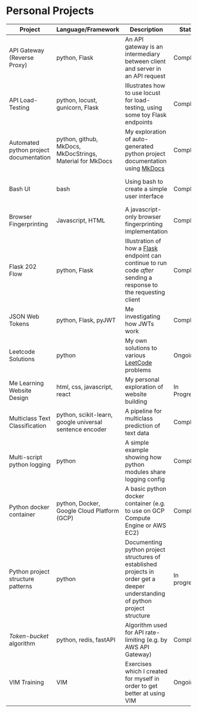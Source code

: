 # Personal Projects

| Project                        | Language/Framework     | Description                                  | Status    |Link
|--------------------------------|------------------------|----------------------------------------------|-----------|-------------
| API Gateway (Reverse Proxy)    | python, Flask          | An API gateway is an intermediary between client and server in an API request | Completed | https://github.com/J-sephB-lt-n/api-gateway-reverse-proxy-python-flask
| API Load-Testing               | python, locust, gunicorn, Flask | Illustrates how to use locust for load-testing, using some toy Flask endpoints | Completed | https://github.com/J-sephB-lt-n/api-load-testing
| Automated python project documentation | python, github, MkDocs, MkDocStrings, Material for MkDocs | My exploration of auto-generated python project documentation using [MkDocs](https://github.com/mkdocs/mkdocs/) | Completed | https://github.com/J-sephB-lt-n/python-auto-documentation-with-mkdocstrings
| Bash UI                        | bash                   | Using bash to create a simple user interface | Completed | https://github.com/J-sephB-lt-n/shellscript-user-interaction-example
| Browser Fingerprinting         | Javascript, HTML       | A javascript-only browser fingerprinting implementation | Completed | https://github.com/J-sephB-lt-n/in-browser-device-fingerprint/
| Flask 202 Flow                 | python, Flask          | Illustration of how a [Flask](https://github.com/pallets/flask) endpoint can continue to run code *after* sending a response to the requesting client | Completed | https://github.com/J-sephB-lt-n/flask-202-flow
| JSON Web Tokens                | python, Flask, pyJWT   | Me investigating how JWTs work               | Completed | https://github.com/J-sephB-lt-n/jwt-checkout 
| Leetcode Solutions             | python                 | My own solutions to various [LeetCode](https://leetcode.com) problems | Ongoing | https://github.com/J-sephB-lt-n/leetcode-solutions
| Me Learning Website Design     | html, css, javascript, react | My personal exploration of website building | In Progress | https://github.com/J-sephB-lt-n/me-learning-website-design 
| Multiclass Text Classification | python, scikit-learn, google universal sentence encoder | A pipeline for multiclass prediction of text data | Completed | https://github.com/J-sephB-lt-n/sklearn-text-classifier-pipeline 
| Multi-script python logging    | python                 | A simple example showing how python modules share logging config | Completed | https://github.com/J-sephB-lt-n/multi-script-python-logging
| Python docker container        | python, Docker, Google Cloud Platform (GCP) | A basic python docker container (e.g. to use on GCP Compute Engine or AWS EC2) | Completed | https://github.com/J-sephB-lt-n/python-docker-container
| Python project structure patterns | python | Documenting python project structures of established projects in order get a deeper understanding of python project structure | In progress | https://github.com/J-sephB-lt-n/python-project-layout-patterns
| *Token-bucket* algorithm       | python, redis, fastAPI | Algorithm used for API rate-limiting (e.g. by AWS API Gateway) | Completed |https://github.com/J-sephB-lt-n/rate-limiter-token-bucket-algorithm
| VIM Training                   | VIM                    | Exercises which I created for myself in order to get better at using VIM | Ongoing | https://github.com/J-sephB-lt-n/vim-training/tree/main
